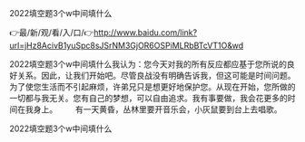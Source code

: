 2022填空题3个w中间填什么

👉最/新/观/看/入/口/👉http://www.baidu.com/link?url=jHz8AcivB1yuSpc8sJSrNM3GjOR6OSPiMLRbBTcVT1O&wd

2022填空题3个w中间填什么我认为：您今天对我的所有反应都应基于您所说的良好关系。因此，让我们开始吧。尽管良战没有明确告诉我，但这可能是时间问题。为了使您生活而不引起麻烦，许弟兄只是想更好地保护您。从现在开始，您所做的一切都与我无关。您有自己的梦想，可以自由追求。我有事要做，我会花更多的时间在我身上。
　　有一天黄昏，丛林里要开音乐会，小灰鼠要到台上去唱歌。


2022填空题3个w中间填什么
